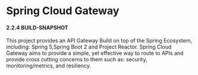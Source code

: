 # Spring Cloud Gateway

#### 2.2.4 BUILD-SNAPSHOT

This project provides an API Gateway Build on top of the Spring Ecosystem, including: Spring 5,Spring Boot 2 and Project Reactor. Spring Cloud Gateway aims to provide a simple, yet effective way to route to APIs and provide cross cutting concerns to them such as: security, monitoring/metrics, and resiliency.